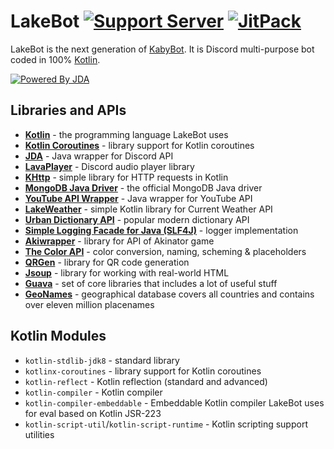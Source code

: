 # LakeBot [![Support Server](https://discordapp.com/api/guilds/346332300385976321/embed.png)](https://discord.gg/QsTevwF) [![JitPack](https://jitpack.io/v/ilakeful/LakeBot.svg)](https://jitpack.io/#ilakeful/LakeBot)
LakeBot is the next generation of [KabyBot](https://github.com/KabyBot/KabyBot). It is Discord multi-purpose bot coded in 100% [Kotlin](https://kotlinlang.org/).

[![Powered By JDA](http://i.imgur.com/4Fhq6yQ.png)](https://github.com/DV8FromTheWorld/JDA)
## Libraries and APIs
* **[Kotlin](https://github.com/JetBrains/kotlin)** - the programming language LakeBot uses
* **[Kotlin Coroutines](https://github.com/Kotlin/kotlinx.coroutines)** - library support for Kotlin coroutines
* **[JDA](https://github.com/DV8FromTheWorld/JDA)** - Java wrapper for Discord API
* **[LavaPlayer](https://github.com/sedmelluq/lavaplayer)** - Discord audio player library
* **[KHttp](https://github.com/jkcclemens/khttp)** - simple library for HTTP requests in Kotlin
* **[MongoDB Java Driver](https://mongodb.github.io/mongo-java-driver/)** - the official MongoDB Java driver
* **[YouTube API Wrapper](https://developers.google.com/api-client-library/java/apis/youtube/v3)** - Java wrapper for YouTube API
* **[LakeWeather](https://github.com/ISkylakeS/lakeweather)** - simple Kotlin library for Current Weather API
* **[Urban Dictionary API](https://www.urbandictionary.com/)** - popular modern dictionary API
* **[Simple Logging Facade for Java (SLF4J)](https://www.slf4j.org/)** - logger implementation
* **[Akiwrapper](https://github.com/markozajc/Akiwrapper)** - library for API of Akinator game
* **[The Color API](http://www.thecolorapi.com/)** - color conversion, naming, scheming & placeholders
* **[QRGen](https://github.com/kenglxn/QRGen)** - library for QR code generation
* **[Jsoup](https://jsoup.org/)** - library for working with real-world HTML
* **[Guava](https://github.com/google/guava)** - set of core libraries that includes a lot of useful stuff
* **[GeoNames](http://www.geonames.org/)** - geographical database covers all countries and contains over eleven million placenames
## Kotlin Modules
* `kotlin-stdlib-jdk8` - standard library
* `kotlinx-coroutines` - library support for Kotlin coroutines
* `kotlin-reflect` - Kotlin reflection (standard and advanced)
* `kotlin-compiler` - Kotlin compiler
* `kotlin-compiler-embeddable` - Embeddable Kotlin compiler LakeBot uses for eval based on Kotlin JSR-223
* `kotlin-script-util`/`kotlin-script-runtime` - Kotlin scripting support utilities
